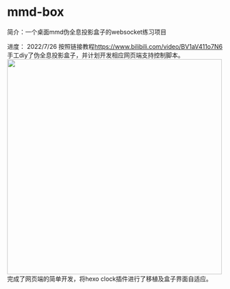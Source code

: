# mmd-box
简介：一个桌面mmd伪全息投影盒子的websocket练习项目

进度：
2022/7/26 
按照链接教程<link>https://www.bilibili.com/video/BV1aV411o7N6</link>手工diy了伪全息投影盒子，并计划开发相应网页端支持控制脚本。
<img style="width:auto;height:500px;" src="https://bu.dusays.com/2022/07/26/62df0843be4d1.png">
完成了网页端的简单开发，将hexo clock插件进行了移植及盒子界面自适应。
